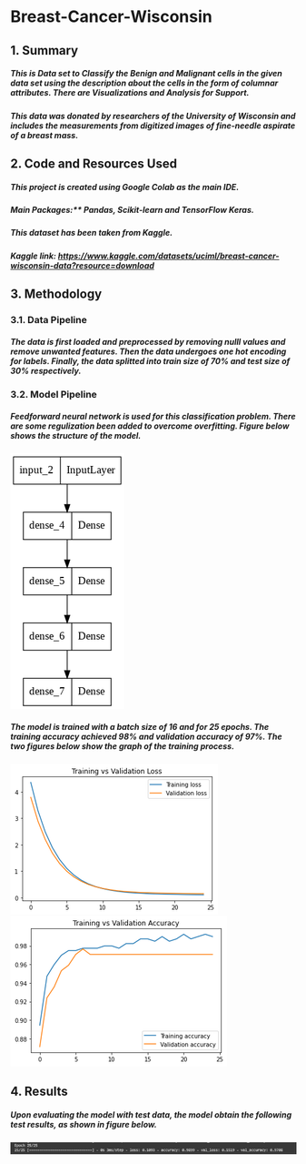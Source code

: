 # Breast-Cancer-Wisconsin

## 1. Summary
##### This is Data set to Classify the Benign and Malignant cells in the given data set using the description about the cells in the form of columnar attributes. There are Visualizations and Analysis for Support.
##### This data was donated by researchers of the University of Wisconsin and includes the measurements from digitized images of fine-needle aspirate of a breast mass.

## 2. Code and Resources Used 
##### This project is created using Google Colab as the main IDE.
##### Main Packages:** Pandas, Scikit-learn and TensorFlow Keras.
##### This dataset has been taken from Kaggle.
##### Kaggle link: https://www.kaggle.com/datasets/uciml/breast-cancer-wisconsin-data?resource=download

## 3. Methodology
### 3.1. Data Pipeline
##### The data is first loaded and preprocessed by removing nulll values and remove unwanted features. Then the data undergoes one hot encoding for labels. Finally, the data splitted into train size of 70% and test size of 30% respectively.

### 3.2. Model Pipeline
##### Feedforward neural network is used for this classification problem. There are some regulization been added to overcome overfitting. Figure below shows the structure of the model.

![Model Structure](img/model.png)

##### The model is trained with a batch size of 16 and for 25 epochs. The training accuracy achieved 98% and validation accuracy of 97%. The two figures below show the graph of the training process.

![Loss Graph](img/training_vs_validation_loss.PNG) ![Accuracy Graph](img/training_vs_validation_accuracy.PNG)

## 4. Results
##### Upon evaluating the model with test data, the model obtain the following test results, as shown in figure below.

![Test Result](img/final_epoch.PNG)
